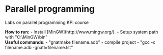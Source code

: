 <h1>Parallel programming</h1>
<p>Labs on parallel programming KPI course </p>
<b>How to run:</b>
- Install [MinGW](http://www.mingw.org/).
- Setup system path with "C:\MinGW\bin"
<br>
<b>Useful commands: </b>
- "gnatmake filename.adb" - compile project
- "gcc -c filename.adb -gnatl=filename.lst"
